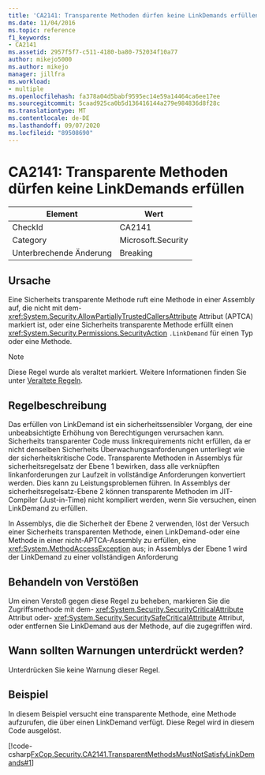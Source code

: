 ```yaml
---
title: 'CA2141: Transparente Methoden dürfen keine LinkDemands erfüllen'
ms.date: 11/04/2016
ms.topic: reference
f1_keywords:
- CA2141
ms.assetid: 2957f5f7-c511-4180-ba80-752034f10a77
author: mikejo5000
ms.author: mikejo
manager: jillfra
ms.workload:
- multiple
ms.openlocfilehash: fa378a04d5babf9595ec14e59a14464ca6ee17ee
ms.sourcegitcommit: 5caad925ca0b5d136416144a279e984836d8f28c
ms.translationtype: MT
ms.contentlocale: de-DE
ms.lasthandoff: 09/07/2020
ms.locfileid: "89508690"
---
```

# <a name="ca2141transparent-methods-must-not-satisfy-linkdemands"></a>CA2141: Transparente Methoden dürfen keine LinkDemands erfüllen

|Element|Wert|
|-|-|
|CheckId|CA2141|
|Category|Microsoft.Security|
|Unterbrechende Änderung|Breaking|

## <a name="cause"></a>Ursache
Eine Sicherheits transparente Methode ruft eine Methode in einer Assembly auf, die nicht mit dem- <xref:System.Security.AllowPartiallyTrustedCallersAttribute> Attribut (APTCA) markiert ist, oder eine Sicherheits transparente Methode erfüllt einen <xref:System.Security.Permissions.SecurityAction> `.LinkDemand` für einen Typ oder eine Methode.

> [!NOTE]
> Diese Regel wurde als veraltet markiert. Weitere Informationen finden Sie unter [Veraltete Regeln](fxcop-unported-deprecated-rules.md).

## <a name="rule-description"></a>Regelbeschreibung
Das erfüllen von LinkDemand ist ein sicherheitssensibler Vorgang, der eine unbeabsichtigte Erhöhung von Berechtigungen verursachen kann. Sicherheits transparenter Code muss linkrequirements nicht erfüllen, da er nicht denselben Sicherheits Überwachungsanforderungen unterliegt wie der sicherheitskritische Code. Transparente Methoden in Assemblys für sicherheitsregelsatz der Ebene 1 bewirken, dass alle verknüpften linkanforderungen zur Laufzeit in vollständige Anforderungen konvertiert werden. Dies kann zu Leistungsproblemen führen. In Assemblys der sicherheitsregelsatz-Ebene 2 können transparente Methoden im JIT-Compiler (Just-in-Time) nicht kompiliert werden, wenn Sie versuchen, einen LinkDemand zu erfüllen.

In Assemblys, die die Sicherheit der Ebene 2 verwenden, löst der Versuch einer Sicherheits transparenten Methode, einen LinkDemand-oder eine Methode in einer nicht-APTCA-Assembly zu erfüllen, eine <xref:System.MethodAccessException> aus; in Assemblys der Ebene 1 wird der LinkDemand zu einer vollständigen Anforderung

## <a name="how-to-fix-violations"></a>Behandeln von Verstößen
Um einen Verstoß gegen diese Regel zu beheben, markieren Sie die Zugriffsmethode mit dem- <xref:System.Security.SecurityCriticalAttribute> Attribut oder- <xref:System.Security.SecuritySafeCriticalAttribute> Attribut, oder entfernen Sie LinkDemand aus der Methode, auf die zugegriffen wird.

## <a name="when-to-suppress-warnings"></a>Wann sollten Warnungen unterdrückt werden?
Unterdrücken Sie keine Warnung dieser Regel.

## <a name="example"></a>Beispiel
In diesem Beispiel versucht eine transparente Methode, eine Methode aufzurufen, die über einen LinkDemand verfügt. Diese Regel wird in diesem Code ausgelöst.

[!code-csharp[FxCop.Security.CA2141.TransparentMethodsMustNotSatisfyLinkDemands#1](../code-quality/codesnippet/CSharp/ca2141-transparent-methods-must-not-satisfy-linkdemands_1.cs)]
